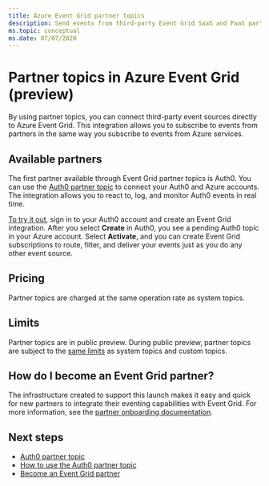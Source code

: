 ```yaml
---
title: Azure Event Grid partner topics
description: Send events from third-party Event Grid SaaS and PaaS partners directly to Azure services with Azure Event Grid.
ms.topic: conceptual
ms.date: 07/07/2020
---
```


# Partner topics in Azure Event Grid (preview)
By using partner topics, you can connect third-party event sources directly to Azure Event Grid. This integration allows you to subscribe to events from partners in the same way you subscribe to events from Azure services. 

## Available partners
The first partner available through Event Grid partner topics is Auth0. You can use the [Auth0 partner topic](auth0-overview.md) to connect your Auth0 and Azure accounts. The integration allows you to react to, log, and monitor Auth0 events in real time.

[To try it out](auth0-how-to.md), sign in to your Auth0 account and create an Event Grid integration. After you select **Create** in Auth0, you see a pending Auth0 topic in your Azure account. Select **Activate**, and you can create Event Grid subscriptions to route, filter, and deliver your events just as you do any other event source.

## Pricing
Partner topics are charged at the same operation rate as system topics.

## Limits
Partner topics are in public preview. During public preview, partner topics are subject to the [same limits](https://docs.microsoft.com/azure/azure-resource-manager/management/azure-subscription-service-limits#event-grid-limits) as system topics and custom topics.

## How do I become an Event Grid partner?
The infrastructure created to support this launch makes it easy and quick for new partners to integrate their eventing capabilities with Event Grid. For more information, see the [partner onboarding documentation](partner-onboarding-overview.md).

## Next steps

- [Auth0 partner topic](auth0-overview.md)
- [How to use the Auth0 partner topic](auth0-how-to.md)
- [Become an Event Grid partner](partner-onboarding-overview.md)